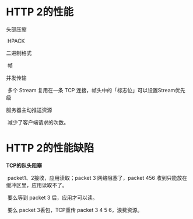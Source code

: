 # HTTP 2的性能

头部压缩

​	HPACK

二进制格式

​	帧

并发传输 

​	多个 Stream 复用在一条 TCP 连接，帧头中的「标志位」可以设置Stream优先级

服务器主动推送资源

​	减少了客户端请求的次数。

# HTTP 2的性能缺陷

**TCP的队头阻塞**

​	packet1、2接收，应用读取；packet 3 网络阻塞了，packet 456 收到只能放在缓冲区里，应用读取不了。

​	要么等到 packet 3 后，应用才可以读。

​	要么 packet 3丢包，TCP重传 packet 3 4 5 6，浪费资源。